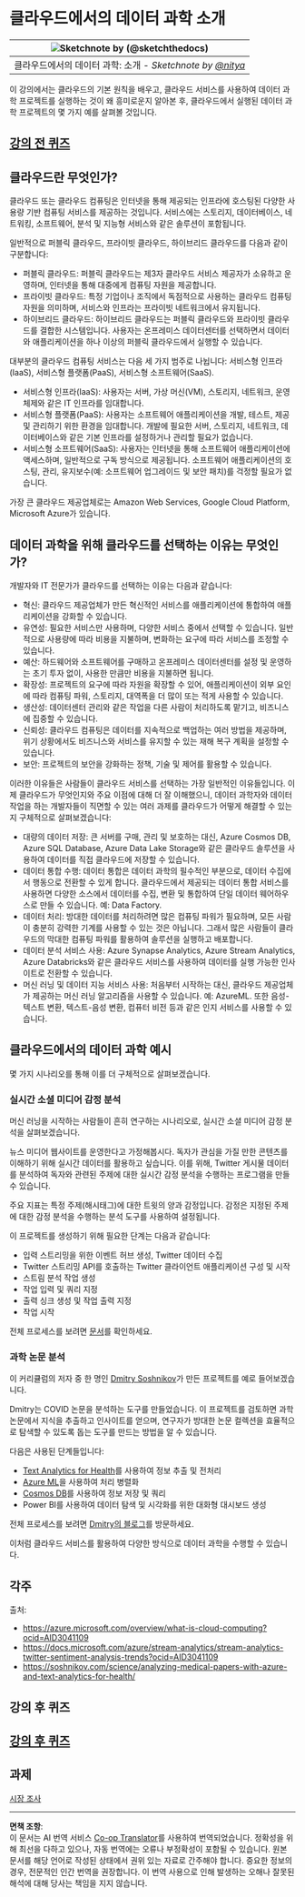 <!--
CO_OP_TRANSLATOR_METADATA:
{
  "original_hash": "6a0556b17de4c8d1a9470b02247b01d4",
  "translation_date": "2025-09-04T13:25:36+00:00",
  "source_file": "5-Data-Science-In-Cloud/17-Introduction/README.md",
  "language_code": "ko"
}
-->
# 클라우드에서의 데이터 과학 소개

|![ Sketchnote by [(@sketchthedocs)](https://sketchthedocs.dev) ](../../sketchnotes/17-DataScience-Cloud.png)|
|:---:|
| 클라우드에서의 데이터 과학: 소개 - _Sketchnote by [@nitya](https://twitter.com/nitya)_ |

이 강의에서는 클라우드의 기본 원칙을 배우고, 클라우드 서비스를 사용하여 데이터 과학 프로젝트를 실행하는 것이 왜 흥미로운지 알아본 후, 클라우드에서 실행된 데이터 과학 프로젝트의 몇 가지 예를 살펴볼 것입니다.

## [강의 전 퀴즈](https://purple-hill-04aebfb03.1.azurestaticapps.net/quiz/32)

## 클라우드란 무엇인가?

클라우드 또는 클라우드 컴퓨팅은 인터넷을 통해 제공되는 인프라에 호스팅된 다양한 사용량 기반 컴퓨팅 서비스를 제공하는 것입니다. 서비스에는 스토리지, 데이터베이스, 네트워킹, 소프트웨어, 분석 및 지능형 서비스와 같은 솔루션이 포함됩니다.

일반적으로 퍼블릭 클라우드, 프라이빗 클라우드, 하이브리드 클라우드를 다음과 같이 구분합니다:

* 퍼블릭 클라우드: 퍼블릭 클라우드는 제3자 클라우드 서비스 제공자가 소유하고 운영하며, 인터넷을 통해 대중에게 컴퓨팅 자원을 제공합니다.
* 프라이빗 클라우드: 특정 기업이나 조직에서 독점적으로 사용하는 클라우드 컴퓨팅 자원을 의미하며, 서비스와 인프라는 프라이빗 네트워크에서 유지됩니다.
* 하이브리드 클라우드: 하이브리드 클라우드는 퍼블릭 클라우드와 프라이빗 클라우드를 결합한 시스템입니다. 사용자는 온프레미스 데이터센터를 선택하면서 데이터와 애플리케이션을 하나 이상의 퍼블릭 클라우드에서 실행할 수 있습니다.

대부분의 클라우드 컴퓨팅 서비스는 다음 세 가지 범주로 나뉩니다: 서비스형 인프라(IaaS), 서비스형 플랫폼(PaaS), 서비스형 소프트웨어(SaaS).

* 서비스형 인프라(IaaS): 사용자는 서버, 가상 머신(VM), 스토리지, 네트워크, 운영 체제와 같은 IT 인프라를 임대합니다.
* 서비스형 플랫폼(PaaS): 사용자는 소프트웨어 애플리케이션을 개발, 테스트, 제공 및 관리하기 위한 환경을 임대합니다. 개발에 필요한 서버, 스토리지, 네트워크, 데이터베이스와 같은 기본 인프라를 설정하거나 관리할 필요가 없습니다.
* 서비스형 소프트웨어(SaaS): 사용자는 인터넷을 통해 소프트웨어 애플리케이션에 액세스하며, 일반적으로 구독 방식으로 제공됩니다. 소프트웨어 애플리케이션의 호스팅, 관리, 유지보수(예: 소프트웨어 업그레이드 및 보안 패치)를 걱정할 필요가 없습니다.

가장 큰 클라우드 제공업체로는 Amazon Web Services, Google Cloud Platform, Microsoft Azure가 있습니다.

## 데이터 과학을 위해 클라우드를 선택하는 이유는 무엇인가?

개발자와 IT 전문가가 클라우드를 선택하는 이유는 다음과 같습니다:

* 혁신: 클라우드 제공업체가 만든 혁신적인 서비스를 애플리케이션에 통합하여 애플리케이션을 강화할 수 있습니다.
* 유연성: 필요한 서비스만 사용하며, 다양한 서비스 중에서 선택할 수 있습니다. 일반적으로 사용량에 따라 비용을 지불하며, 변화하는 요구에 따라 서비스를 조정할 수 있습니다.
* 예산: 하드웨어와 소프트웨어를 구매하고 온프레미스 데이터센터를 설정 및 운영하는 초기 투자 없이, 사용한 만큼만 비용을 지불하면 됩니다.
* 확장성: 프로젝트의 요구에 따라 자원을 확장할 수 있어, 애플리케이션이 외부 요인에 따라 컴퓨팅 파워, 스토리지, 대역폭을 더 많이 또는 적게 사용할 수 있습니다.
* 생산성: 데이터센터 관리와 같은 작업을 다른 사람이 처리하도록 맡기고, 비즈니스에 집중할 수 있습니다.
* 신뢰성: 클라우드 컴퓨팅은 데이터를 지속적으로 백업하는 여러 방법을 제공하며, 위기 상황에서도 비즈니스와 서비스를 유지할 수 있는 재해 복구 계획을 설정할 수 있습니다.
* 보안: 프로젝트의 보안을 강화하는 정책, 기술 및 제어를 활용할 수 있습니다.

이러한 이유들은 사람들이 클라우드 서비스를 선택하는 가장 일반적인 이유들입니다. 이제 클라우드가 무엇인지와 주요 이점에 대해 더 잘 이해했으니, 데이터 과학자와 데이터 작업을 하는 개발자들이 직면할 수 있는 여러 과제를 클라우드가 어떻게 해결할 수 있는지 구체적으로 살펴보겠습니다:

* 대량의 데이터 저장: 큰 서버를 구매, 관리 및 보호하는 대신, Azure Cosmos DB, Azure SQL Database, Azure Data Lake Storage와 같은 클라우드 솔루션을 사용하여 데이터를 직접 클라우드에 저장할 수 있습니다.
* 데이터 통합 수행: 데이터 통합은 데이터 과학의 필수적인 부분으로, 데이터 수집에서 행동으로 전환할 수 있게 합니다. 클라우드에서 제공되는 데이터 통합 서비스를 사용하면 다양한 소스에서 데이터를 수집, 변환 및 통합하여 단일 데이터 웨어하우스로 만들 수 있습니다. 예: Data Factory.
* 데이터 처리: 방대한 데이터를 처리하려면 많은 컴퓨팅 파워가 필요하며, 모든 사람이 충분히 강력한 기계를 사용할 수 있는 것은 아닙니다. 그래서 많은 사람들이 클라우드의 막대한 컴퓨팅 파워를 활용하여 솔루션을 실행하고 배포합니다.
* 데이터 분석 서비스 사용: Azure Synapse Analytics, Azure Stream Analytics, Azure Databricks와 같은 클라우드 서비스를 사용하여 데이터를 실행 가능한 인사이트로 전환할 수 있습니다.
* 머신 러닝 및 데이터 지능 서비스 사용: 처음부터 시작하는 대신, 클라우드 제공업체가 제공하는 머신 러닝 알고리즘을 사용할 수 있습니다. 예: AzureML. 또한 음성-텍스트 변환, 텍스트-음성 변환, 컴퓨터 비전 등과 같은 인지 서비스를 사용할 수 있습니다.

## 클라우드에서의 데이터 과학 예시

몇 가지 시나리오를 통해 이를 더 구체적으로 살펴보겠습니다.

### 실시간 소셜 미디어 감정 분석
머신 러닝을 시작하는 사람들이 흔히 연구하는 시나리오로, 실시간 소셜 미디어 감정 분석을 살펴보겠습니다.

뉴스 미디어 웹사이트를 운영한다고 가정해봅시다. 독자가 관심을 가질 만한 콘텐츠를 이해하기 위해 실시간 데이터를 활용하고 싶습니다. 이를 위해, Twitter 게시물 데이터를 분석하여 독자와 관련된 주제에 대한 실시간 감정 분석을 수행하는 프로그램을 만들 수 있습니다.

주요 지표는 특정 주제(해시태그)에 대한 트윗의 양과 감정입니다. 감정은 지정된 주제에 대한 감정 분석을 수행하는 분석 도구를 사용하여 설정됩니다.

이 프로젝트를 생성하기 위해 필요한 단계는 다음과 같습니다:

* 입력 스트리밍을 위한 이벤트 허브 생성, Twitter 데이터 수집
* Twitter 스트리밍 API를 호출하는 Twitter 클라이언트 애플리케이션 구성 및 시작
* 스트림 분석 작업 생성
* 작업 입력 및 쿼리 지정
* 출력 싱크 생성 및 작업 출력 지정
* 작업 시작

전체 프로세스를 보려면 [문서](https://docs.microsoft.com/azure/stream-analytics/stream-analytics-twitter-sentiment-analysis-trends?WT.mc_id=academic-77958-bethanycheum&ocid=AID30411099)를 확인하세요.

### 과학 논문 분석
이 커리큘럼의 저자 중 한 명인 [Dmitry Soshnikov](http://soshnikov.com)가 만든 프로젝트를 예로 들어보겠습니다.

Dmitry는 COVID 논문을 분석하는 도구를 만들었습니다. 이 프로젝트를 검토하면 과학 논문에서 지식을 추출하고 인사이트를 얻으며, 연구자가 방대한 논문 컬렉션을 효율적으로 탐색할 수 있도록 돕는 도구를 만드는 방법을 알 수 있습니다.

다음은 사용된 단계들입니다:
* [Text Analytics for Health](https://docs.microsoft.com/azure/cognitive-services/text-analytics/how-tos/text-analytics-for-health?WT.mc_id=academic-77958-bethanycheum&ocid=AID3041109)를 사용하여 정보 추출 및 전처리
* [Azure ML](https://azure.microsoft.com/services/machine-learning?WT.mc_id=academic-77958-bethanycheum&ocid=AID3041109)을 사용하여 처리 병렬화
* [Cosmos DB](https://azure.microsoft.com/services/cosmos-db?WT.mc_id=academic-77958-bethanycheum&ocid=AID3041109)를 사용하여 정보 저장 및 쿼리
* Power BI를 사용하여 데이터 탐색 및 시각화를 위한 대화형 대시보드 생성

전체 프로세스를 보려면 [Dmitry의 블로그](https://soshnikov.com/science/analyzing-medical-papers-with-azure-and-text-analytics-for-health/)를 방문하세요.

이처럼 클라우드 서비스를 활용하여 다양한 방식으로 데이터 과학을 수행할 수 있습니다.

## 각주

출처:
* https://azure.microsoft.com/overview/what-is-cloud-computing?ocid=AID3041109  
* https://docs.microsoft.com/azure/stream-analytics/stream-analytics-twitter-sentiment-analysis-trends?ocid=AID3041109  
* https://soshnikov.com/science/analyzing-medical-papers-with-azure-and-text-analytics-for-health/  

## 강의 후 퀴즈

## [강의 후 퀴즈](https://ff-quizzes.netlify.app/en/ds/)

## 과제

[시장 조사](assignment.md)

---

**면책 조항**:  
이 문서는 AI 번역 서비스 [Co-op Translator](https://github.com/Azure/co-op-translator)를 사용하여 번역되었습니다. 정확성을 위해 최선을 다하고 있으나, 자동 번역에는 오류나 부정확성이 포함될 수 있습니다. 원본 문서를 해당 언어로 작성된 상태에서 권위 있는 자료로 간주해야 합니다. 중요한 정보의 경우, 전문적인 인간 번역을 권장합니다. 이 번역 사용으로 인해 발생하는 오해나 잘못된 해석에 대해 당사는 책임을 지지 않습니다.  